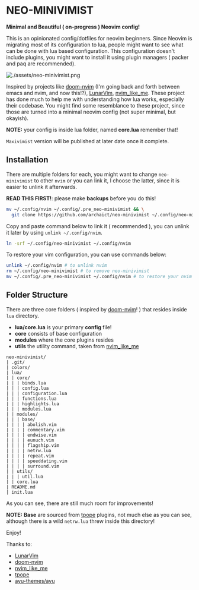 # NEO-MINIVIMIST

**Minimal and Beautiful ( on-progress ) Neovim config!**

This is an opinionated config/dotfiles for neovim beginners. Since Neovim is
migrating most of its configuration to lua, people might want to see what can
be done with lua based configuration. This configuration doesn't include
plugins, you might want to install it using plugin managers ( packer and paq
are recommended).




![./assets/neo-minivimist.png](neo-minivimist)



Inspired by projects like [doom-nvim](https://github.com/NTBBloodbath/doom-nvim)
(I'm going back and forth between emacs and nvim, and now this!?),
[LunarVim](https://github.com/ChristianChiarulli/LunarVim),
[nvim_like_me]( https://github.com/christopher-besch/nvim_like_me ). These
project has done much to help me with understanding how lua works, especially
their codebase. You might find some resemblance to these project, since those are
turned into a minimal neovim config (not super minimal, but okayish).

**NOTE:** your config is inside lua folder, named **core.lua** remember that!

`Maxivimist` version will be published at later date once it complete.

## Installation

There are multiple folders for each, you might want to change
`neo-minivimist` to other `nvim` or you can link it, I choose the latter, since
it is easier to unlink it afterwards.

**READ THIS FIRST!**: please make **backups** before you do this!

``` bash
mv ~/.config/nvim ~/.config/.pre_neo-minivimist && \
  git clone https://github.com/archaict/neo-minivimist ~/.config/neo-minivimist
```

Copy and paste command below to link it ( recommended ), you can unlink it
later by using `unlink ~/.config/nvim`.
``` bash
ln -srf ~/.config/neo-minivimist ~/.config/nvim
```

To restore your vim configuration, you can use commands below:
``` bash
unlink ~/.config/nvim # to unlink nvim
rm ~/.config/neo-minivimist # to remove neo-minivimist
mv ~/.config/.pre_neo-minivimist ~/.config/nvim # to restore your nvim
```

## Folder Structure

There are three core folders ( inspired by
[doom-nvim](https://github.com/NTBBloodbath/doom-nvim)! )
that resides inside `lua` directory.

- **lua/core.lua** is your primary **config** file!
- **core** consists of base configuration
- **modules** where the core plugins resides
- **utils** the utility command, taken from
[nvim_like_me]( https://github.com/christopher-besch/nvim_like_me )

```
neo-minivimist/
| .git/
| colors/
| lua/
| | core/
| | | binds.lua
| | | config.lua
| | | configuration.lua
| | | functions.lua
| | | highlights.lua
| | | modules.lua
| | modules/
| | | base/
| | | | abolish.vim
| | | | commentary.vim
| | | | endwise.vim
| | | | eunuch.vim
| | | | flagship.vim
| | | | netrw.lua
| | | | repeat.vim
| | | | speeddating.vim
| | | | surround.vim
| | utils/
| | | util.lua
| | core.lua
| README.md
| init.lua
```
As you can see, there are still much room for improvements!

**NOTE:** **Base** are sourced from [tpope](https://github.com/tpope) plugins,
not much else as you can see, although there is a wild `netrw.lua` threw
inside this directory!

Enjoy!

Thanks to:
- [LunarVim](https://github.com/ChristianChiarulli/LunarVim)
- [doom-nvim](https://github.com/NTBBloodbath/doom-nvim)
- [nvim_like_me]( https://github.com/christopher-besch/nvim_like_me )
- [tpope](https://github.com/tpope)
- [ayu-themes/ayu](https://github.com/ayu-theme/ayu-vim)
